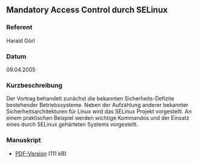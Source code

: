 ## Mandatory Access Control durch SELinux


### Referent
Harald Görl

### Datum
09.04.2005

### Kurzbeschreibung
Der Vortrag behandelt zunächst die bekannten Sicherheits-Defizite bestehender
Betriebssysteme. Neben der Aufzählung anderer bekannter
Sicherheitsarchitekturen für Linux wird das SELinux Projekt vorgestellt. An
einem praktischen Beispiel werden wichtige Kommandos und der Einsatz eines
durch SELinux gehärteten Systems vorgestellt.

### Manuskript

* [PDF-Version](/download/Vortraege/MAC_SELinux.pdf) (111 kB)
